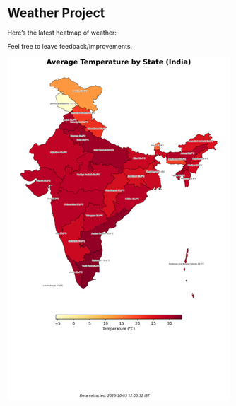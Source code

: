# Weather Project

Here’s the latest heatmap of weather:

Feel free to leave feedback/improvements.

![India Heatmap](docs/assets/india_heatmap.png?v=DF6D8A)
